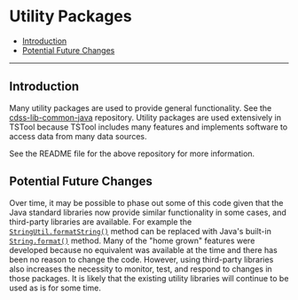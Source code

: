 # Utility Packages #

* [Introduction](#introduction)
* [Potential Future Changes](#potential-future-changes)

------------------

## Introduction ##

Many utility packages are used to provide general functionality.
See the [cdss-lib-common-java](https://github.com/OpenCDSS/cdss-lib-common-java) repository.
Utility packages are used extensively in TSTool because TSTool includes many features
and implements software to access data from many data sources.

See the README file for the above repository for more information.

## Potential Future Changes ##

Over time, it may be possible to phase out some of this code given that the Java standard
libraries now provide similar functionality in some cases,
and third-party libraries are available.
For example the [`StringUtil.formatString()`](https://github.com/OpenCDSS/cdss-lib-common-java/blob/master/src/RTi/Util/String/StringUtil.java)
method can be replaced with Java's
built-in [`String.format()`](https://docs.oracle.com/javase/8/docs/api/java/lang/String.html) method.
Many of the "home grown" features were developed because no equivalent was available
at the time and there has been no reason to change the code.
However, using third-party libraries also increases the necessity to monitor, test, and respond
to changes in those packages.
It is likely that the existing utility libraries will continue to be used as is for some time.
